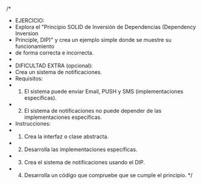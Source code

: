 /*
 * EJERCICIO:
 * Explora el "Principio SOLID de Inversión de Dependencias (Dependency Inversion
 * Principle, DIP)" y crea un ejemplo simple donde se muestre su funcionamiento 
 * de forma correcta e incorrecta.
 *
 * DIFICULTAD EXTRA (opcional):
 * Crea un sistema de notificaciones.
 * Requisitos:
 * 1. El sistema puede enviar Email, PUSH y SMS (implementaciones específicas).
 * 2. El sistema de notificaciones no puede depender de las implementaciones específicas.
 * Instrucciones:
 * 1. Crea la interfaz o clase abstracta.
 * 2. Desarrolla las implementaciones específicas.
 * 3. Crea el sistema de notificaciones usando el DIP.
 * 4. Desarrolla un código que compruebe que se cumple el principio.
 */